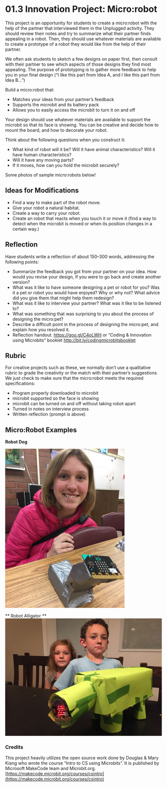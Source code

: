 # 01.3 Innovation Project: Micro:robot

This project is an opportunity for students to create a micro:robot with the help of the partner that interviewed them in the Unplugged activity. They should review their notes and try to summarize what their partner finds appealing in a robot. Then, they should use whatever materials are available to create a prototype of a robot they would like from the help of their partner.

We often ask students to sketch a few designs on paper first, then consult with their partner to see which aspects of those designs they find most appealing. The purpose of prototyping is to gather more feedback to help you in your final design (“I like this part from Idea A, and I like this part from Idea B…”)

Build a micro:robot that:

- Matches your ideas from your partner’s feedback
- Supports the microbit and its battery pack
- Allows you to easily access the microbit to turn it on and off

Your design should use whatever materials are available to support the microbit so that its face is showing. You can be creative and decide how to mount the board, and how to decorate your robot.

Think about the following questions when you construct it:
- What kind of robot will it be? Will it have animal characteristics? Will it have human characteristics?
- Will it have any moving parts?
- If it moves, how can you hold the microbit securely?

Some photos of sample micro:robots below!

## Ideas for Modifications
- Find a way to make part of the robot move.
- Give your robot a natural habitat.
- Create a way to carry your robot.
- Create an robot that reacts when you touch it or move it (find a way to detect when the microbit is moved or when its position changes in a certain way.)

## Reflection
Have students write a reflection of about 150–300 words, addressing the following points:
- Summarize the feedback you got from your partner on your idea. How would you revise your design, if you were to go back and create another version?
- What was it like to have someone designing a pet or robot for you? Was it a pet or robot you would have enjoyed? Why or why not? What advice did you give them that might help them redesign?
- What was it like to interview your partner? What was it like to be listened to?
- What was something that was surprising to you about the process of designing the micro:pet?
- Describe a difficult point in the process of designing the micro:pet, and explain how you resolved it.
- Reflection handout. https://goo.gl/C4oLWH or “Coding & Innovation using Microbits” booklet http://bit.ly/codingmicrobitsbooklet  

## Rubric
For creative projects such as these, we normally don’t use a qualitative rubric to grade the creativity or the match with their partner’s suggestions. We just check to make sure that the micro:robot meets the required specifications:
- Program properly downloaded to microbit
- microbit supported so the face is showing
- microbit can be turned on and off without taking robot apart
- Turned in notes on interview process
- Written reflection (prompt is above)

## Micro:Robot Examples
**Robot Dog**

![alt text](01robot-dog.jpg "MicroRobot dog")

** Robot Alligator **
![alt text](01robot-alligator.JPG "MicroRobot alligator")

### Credits 
This project heavily utilizes the open source work done by Douglas & Mary Kiang who wrote the course “Intro to CS using Microbits”. It is published by Microsoft MakeCode team and Microbit.org. [https://makecode.microbit.org/courses/csintro](https://makecode.microbit.org/courses/csintro)
